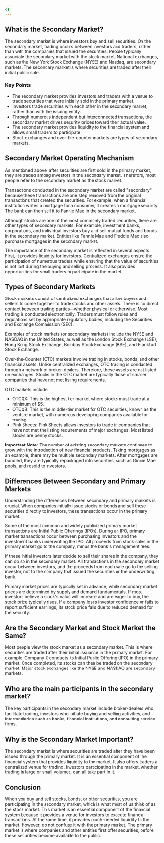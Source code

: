 ```yaml
---
{}
---
```


## What is the Secondary Market?

The secondary market is where investors buy and sell securities. On the secondary market, trading occurs between investors and traders, rather than with the companies that issued the securities. People typically associate the secondary market with the stock market. National exchanges, such as the New York Stock Exchange (NYSE) and Nasdaq, are secondary markets. The secondary market is where securities are traded after their initial public sale.

### Key Points

- The secondary market provides investors and traders with a venue to trade securities that were initially sold in the primary market.
- Investors trade securities with each other in the secondary market, rather than with the issuing entity.
- Through numerous independent but interconnected transactions, the secondary market drives security prices toward their actual value.
- The secondary market provides liquidity to the financial system and allows small traders to participate.
- Stock exchanges and over-the-counter markets are types of secondary markets.

## Secondary Market Operating Mechanism

As mentioned above, after securities are first sold in the primary market, they are traded among investors in the secondary market. Therefore, most people refer to the secondary market as the stock market.

Transactions conducted in the secondary market are called "secondary" because these transactions are one step removed from the original transactions that created the securities. For example, when a financial institution writes a mortgage for a consumer, it creates a mortgage security. The bank can then sell it to Fannie Mae in the secondary market.

Although stocks are one of the most commonly traded securities, there are other types of secondary markets. For example, investment banks, corporations, and individual investors buy and sell mutual funds and bonds in the secondary market. Entities like Fannie Mae and Freddie Mac also purchase mortgages in the secondary market.

The importance of the secondary market is reflected in several aspects. First, it provides liquidity for investors. Centralized exchanges ensure the participation of numerous traders while ensuring that the value of securities is not lost during the buying and selling process. It also provides opportunities for small traders to participate in the market.

## Types of Secondary Markets

Stock markets consist of centralized exchanges that allow buyers and sellers to come together to trade stocks and other assets. There is no direct contact between trading parties—whether physical or otherwise. Most trading is conducted electronically. Traders must follow rules and regulations set by appropriate regulatory bodies, including the Securities and Exchange Commission (SEC).

Examples of stock markets (or secondary markets) include the NYSE and NASDAQ in the United States, as well as the London Stock Exchange (LSE), Hong Kong Stock Exchange, Bombay Stock Exchange (BSE), and Frankfurt Stock Exchange.

Over-the-Counter (OTC) markets involve trading in stocks, bonds, and other financial assets. Unlike centralized exchanges, OTC trading is conducted through a network of broker-dealers. Therefore, these assets are not listed on exchanges. Stocks in the OTC market are typically those of smaller companies that have not met listing requirements.

OTC markets include:

- OTCQX: This is the highest tier market where stocks must trade at a minimum of $5.
- OTCQB: This is the middle-tier market for OTC securities, known as the venture market, with numerous developing companies available for trading.
- Pink Sheets: Pink Sheets allows investors to trade in companies that have not met the listing requirements of major exchanges. Most listed stocks are penny stocks.

**Important Note:** The number of existing secondary markets continues to grow with the introduction of new financial products. Taking mortgages as an example, there may be multiple secondary markets. After mortgages are bundled, they are typically repackaged into securities, such as Ginnie Mae pools, and resold to investors.

## Differences Between Secondary and Primary Markets

Understanding the differences between secondary and primary markets is crucial. When companies initially issue stocks or bonds and sell these securities directly to investors, these transactions occur in the primary market.

Some of the most common and widely publicized primary market transactions are Initial Public Offerings (IPOs). During an IPO, primary market transactions occur between purchasing investors and the investment banks underwriting the IPO. All proceeds from stock sales in the primary market go to the company, minus the bank's management fees.

If these initial investors later decide to sell their shares in the company, they can do so in the secondary market. All transactions in the secondary market occur between investors, and the proceeds from each sale go to the selling investor, not to the company that issued the securities or the underwriting bank.

Primary market prices are typically set in advance, while secondary market prices are determined by supply and demand fundamentals. If most investors believe a stock's value will increase and are eager to buy, the stock price typically rises. If a company loses investor confidence or fails to report sufficient earnings, its stock price falls due to reduced demand for the security.

## Are the Secondary Market and Stock Market the Same?

Most people view the stock market as a secondary market. This is where securities are traded after their initial issuance in the primary market. For example, Company X conducts its Initial Public Offering (IPO) in the primary market. Once completed, its stocks can then be traded on the secondary market. Major stock exchanges like the NYSE and NASDAQ are secondary markets.

## Who are the main participants in the secondary market?

The key participants in the secondary market include broker-dealers who facilitate trading, investors who initiate buying and selling activities, and intermediaries such as banks, financial institutions, and consulting service firms.

## Why is the Secondary Market Important?

The secondary market is where securities are traded after they have been issued through the primary market. It is an essential component of the financial system that provides liquidity to the market. It also offers traders a centralized venue for trading. Investors participating in the market, whether trading in large or small volumes, can all take part in it.

## Conclusion

When you buy and sell stocks, bonds, or other securities, you are participating in the secondary market, which is what most of us think of as the stock market. This market is an essential component of the financial system because it provides a venue for investors to execute financial transactions. At the same time, it provides much-needed liquidity to the market. However, do not confuse it with the primary market. The primary market is where companies and other entities first offer securities, before these securities become available to the public.